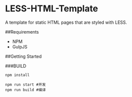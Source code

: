 # LESS-HTML-Template

A template for static HTML pages that are styled with LESS. 

##Requirements
- NPM
- GulpJS

##Getting Started

###BUILD

```
npm install
```

```
npm run start #开发
npm run build #编译
```